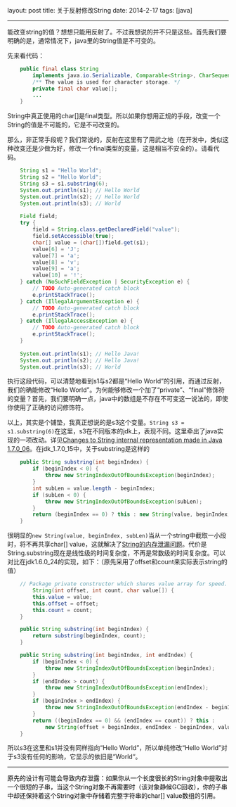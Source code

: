 layout: post
title: 关于反射修改String
date: 2014-2-17
tags: [java]

---
能改变string的值？想想只能用反射了。不过我想说的并不只是这些。首先我们要明确的是，通常情况下，java里的String值是不可变的。  
<!--more-->
先来看代码：

```java	
	public final class String
		implements java.io.Serializable, Comparable<String>, CharSequence {
		/** The value is used for character storage. */
		private final char value[];
		...
	}
```

String中真正使用的char[]是final类型。所以如果你想用正规的手段，改变一个String的值是不可能的，它是不可改变的。  

那么，非正常手段呢？我们常说的，反射在这里有了用武之地（在开发中，类似这种改变还是少做为好，修改一个final类型的变量，这是相当不安全的）。请看代码。  

```java
	String s1 = "Hello World";  
	String s2 = "Hello World";  
	String s3 = s1.substring(6);  
	System.out.println(s1); // Hello World  
	System.out.println(s2); // Hello World  
	System.out.println(s3); // World  
	 
	Field field;
	try {
		field = String.class.getDeclaredField("value");
		field.setAccessible(true);  
		char[] value = (char[])field.get(s1);  
		value[6] = 'J';  
		value[7] = 'a';  
		value[8] = 'v';  
		value[9] = 'a';  
		value[10] = '!';  
	} catch (NoSuchFieldException | SecurityException e) {
		// TODO Auto-generated catch block
		e.printStackTrace();
	} catch (IllegalArgumentException e) {
		// TODO Auto-generated catch block
		e.printStackTrace();
	} catch (IllegalAccessException e) {
		// TODO Auto-generated catch block
		e.printStackTrace();
	}  
	 
	System.out.println(s1); // Hello Java!  
	System.out.println(s2); // Hello Java!  
	System.out.println(s3); // World
```

执行这段代码，可以清楚地看到s1与s2都是“Hello World”的引用，而通过反射，我们的确能修改“Hello World”。为何能够修改一个加了“private”、“final”修饰符的变量？首先，我们要明确一点，java中的数组是不存在不可变这一说法的，即使你使用了正确的访问修饰符。
 
以上，其实是个铺垫，我真正想说的是s3这个变量。`String s3 = s1.substring(6)`在这里，s3在不同版本的jdk上，表现不同。这里牵出了java实现的一项改动。详见<a href="http://java-performance.info/changes-to-string-java-1-7-0_06/">Changes to String internal representation made in Java 1.7.0_06</a>。在jdk_1.7.0_15中，关于substring是这样的

```java
	public String substring(int beginIndex) {
        if (beginIndex < 0) {
            throw new StringIndexOutOfBoundsException(beginIndex);
        }
        int subLen = value.length - beginIndex;
        if (subLen < 0) {
            throw new StringIndexOutOfBoundsException(subLen);
        }
        return (beginIndex == 0) ? this : new String(value, beginIndex, subLen);
    }
```

很明显的`new String(value, beginIndex, subLen)`当从一个string中截取一小段时，将不再共享char[] value，这就解决了<a href="#tips">String的内存泄漏问题</a>。代价是String.substring现在是线性级的时间复杂度，不再是常数级的时间复杂度。可以对比在jdk1.6.0_24的实现，如下：（原先采用了offset和count来实际表示string的值）

```java	
	// Package private constructor which shares value array for speed.
	    String(int offset, int count, char value[]) {
		this.value = value;
		this.offset = offset;
		this.count = count;
    }

	public String substring(int beginIndex) {
		return substring(beginIndex, count);
    }

    public String substring(int beginIndex, int endIndex) {
		if (beginIndex < 0) {
		    throw new StringIndexOutOfBoundsException(beginIndex);
		}
		if (endIndex > count) {
		    throw new StringIndexOutOfBoundsException(endIndex);
		}
		if (beginIndex > endIndex) {
		    throw new StringIndexOutOfBoundsException(endIndex - beginIndex);
		}
		return ((beginIndex == 0) && (endIndex == count)) ? this :
		    new String(offset + beginIndex, endIndex - beginIndex, value);
    }
```

所以s3在这里和s1并没有同样指向“Hello World”，所以单纯修改“Hello World”对于s3没有任何的影响，它显示的依旧是“World“。

---
<a name="tips" style="text-decoration:none;color:black">原先的设计有可能会导致内存泄露：如果你从一个长度很长的String对象中提取出一个很短的子串，当这个String对象不再需要时（该对象静候GC回收），你的子串中却还保持着这个String对象中存储着完整字符串的char[] value数组的引用。</a>
